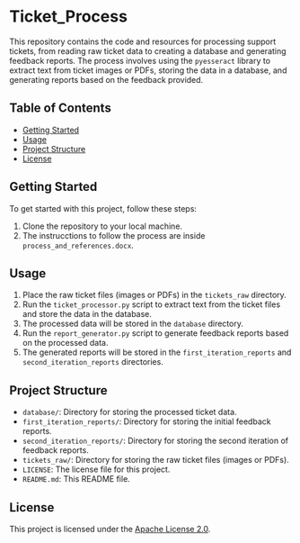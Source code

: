 # Ticket_Process

This repository contains the code and resources for processing support tickets, from reading raw ticket data to creating a database and generating feedback reports. The process involves using the `pyesseract` library to extract text from ticket images or PDFs, storing the data in a database, and generating reports based on the feedback provided.

## Table of Contents

- [Getting Started](#getting-started)
- [Usage](#usage)
- [Project Structure](#project-structure)
- [License](#license)

## Getting Started

To get started with this project, follow these steps:

1. Clone the repository to your local machine.
2. The instrucctions to follow the process are inside `process_and_references.docx`.

## Usage

1. Place the raw ticket files (images or PDFs) in the `tickets_raw` directory.
2. Run the `ticket_processor.py` script to extract text from the ticket files and store the data in the database.
3. The processed data will be stored in the `database` directory.
4. Run the `report_generator.py` script to generate feedback reports based on the processed data.
5. The generated reports will be stored in the `first_iteration_reports` and `second_iteration_reports` directories.

## Project Structure

- `database/`: Directory for storing the processed ticket data.
- `first_iteration_reports/`: Directory for storing the initial feedback reports.
- `second_iteration_reports/`: Directory for storing the second iteration of feedback reports.
- `tickets_raw/`: Directory for storing the raw ticket files (images or PDFs).
- `LICENSE`: The license file for this project.
- `README.md`: This README file.

## License

This project is licensed under the [Apache License 2.0](LICENSE).
